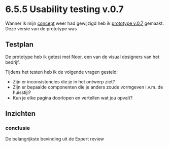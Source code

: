 # 6.5.5 Usability testing v.0.7

Wanner ik mijn [concept](../3.-concept/3.5-het-concept.md#versie-0-7-greater-than) weer had gewijzigd heb ik [prototype v.0.7](../4.-ontwerpfase/untitled.md) gemaakt. Deze versie van de prototype was 

## Testplan 

De prototype heb ik getest met Noor, een van de visual designers van het bedrijf. 

Tijdens het testen heb ik de volgende vragen gesteld:

* Zijn er inconsistencies die je in het ontwerp ziet?
* Zijn er bepaalde componenten die je anders zoude vormgeven i.v.m. de huisstijl?
* Kun je elke pagina doorlopen en vertellen wat jou opvalt?

## Inzichten

####  

### conclusie

De belangrijkste bevinding uit de Expert review 

